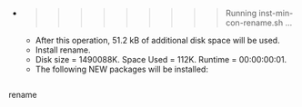 * >>>>>>>>> Running inst-min-con-rename.sh ...
  * After this operation, 51.2 kB of additional disk space will be used.
  * Install rename.
  * Disk size = 1490088K. Space Used = 112K. Runtime = 00:00:00:01.
  * The following NEW packages will be installed:
  ```bash
rename
  ```
